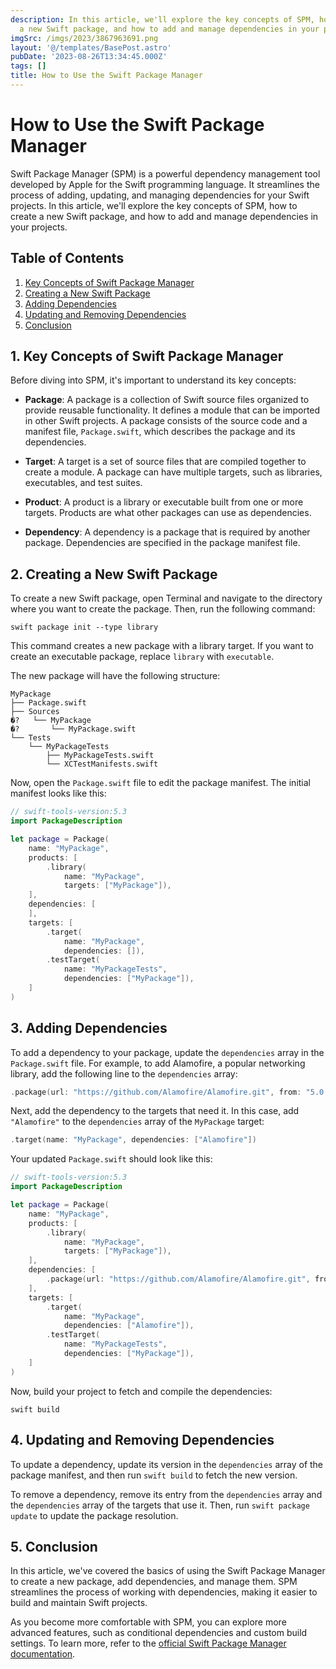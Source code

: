 ```yaml
---
description: In this article, we'll explore the key concepts of SPM, how to create
  a new Swift package, and how to add and manage dependencies in your projects
imgSrc: /imgs/2023/3867963691.png
layout: '@/templates/BasePost.astro'
pubDate: '2023-08-26T13:34:45.000Z'
tags: []
title: How to Use the Swift Package Manager
---
```


# How to Use the Swift Package Manager

Swift Package Manager (SPM) is a powerful dependency management tool developed by Apple for the Swift programming language. It streamlines the process of adding, updating, and managing dependencies for your Swift projects. In this article, we'll explore the key concepts of SPM, how to create a new Swift package, and how to add and manage dependencies in your projects.

## Table of Contents

1. [Key Concepts of Swift Package Manager](#key-concepts)
2. [Creating a New Swift Package](#creating-package)
3. [Adding Dependencies](#adding-dependencies)
4. [Updating and Removing Dependencies](#updating-removing)
5. [Conclusion](#conclusion)

<a name="key-concepts"></a>
## 1. Key Concepts of Swift Package Manager

Before diving into SPM, it's important to understand its key concepts:

- **Package**: A package is a collection of Swift source files organized to provide reusable functionality. It defines a module that can be imported in other Swift projects. A package consists of the source code and a manifest file, `Package.swift`, which describes the package and its dependencies.

- **Target**: A target is a set of source files that are compiled together to create a module. A package can have multiple targets, such as libraries, executables, and test suites.

- **Product**: A product is a library or executable built from one or more targets. Products are what other packages can use as dependencies.

- **Dependency**: A dependency is a package that is required by another package. Dependencies are specified in the package manifest file.

<a name="creating-package"></a>
## 2. Creating a New Swift Package

To create a new Swift package, open Terminal and navigate to the directory where you want to create the package. Then, run the following command:

```
swift package init --type library
```

This command creates a new package with a library target. If you want to create an executable package, replace `library` with `executable`.

The new package will have the following structure:

```
MyPackage
├── Package.swift
├── Sources
�?   └── MyPackage
�?       └── MyPackage.swift
└── Tests
    └── MyPackageTests
        ├── MyPackageTests.swift
        └── XCTestManifests.swift
```

Now, open the `Package.swift` file to edit the package manifest. The initial manifest looks like this:

```swift
// swift-tools-version:5.3
import PackageDescription

let package = Package(
    name: "MyPackage",
    products: [
        .library(
            name: "MyPackage",
            targets: ["MyPackage"]),
    ],
    dependencies: [
    ],
    targets: [
        .target(
            name: "MyPackage",
            dependencies: []),
        .testTarget(
            name: "MyPackageTests",
            dependencies: ["MyPackage"]),
    ]
)
```

<a name="adding-dependencies"></a>
## 3. Adding Dependencies

To add a dependency to your package, update the `dependencies` array in the `Package.swift` file. For example, to add Alamofire, a popular networking library, add the following line to the `dependencies` array:

```swift
.package(url: "https://github.com/Alamofire/Alamofire.git", from: "5.0.0")
```

Next, add the dependency to the targets that need it. In this case, add `"Alamofire"` to the `dependencies` array of the `MyPackage` target:

```swift
.target(name: "MyPackage", dependencies: ["Alamofire"])
```

Your updated `Package.swift` should look like this:

```swift
// swift-tools-version:5.3
import PackageDescription

let package = Package(
    name: "MyPackage",
    products: [
        .library(
            name: "MyPackage",
            targets: ["MyPackage"]),
    ],
    dependencies: [
        .package(url: "https://github.com/Alamofire/Alamofire.git", from: "5.0.0"),
    ],
    targets: [
        .target(
            name: "MyPackage",
            dependencies: ["Alamofire"]),
        .testTarget(
            name: "MyPackageTests",
            dependencies: ["MyPackage"]),
    ]
)
```

Now, build your project to fetch and compile the dependencies:

```
swift build
```

<a name="updating-removing"></a>
## 4. Updating and Removing Dependencies

To update a dependency, update its version in the `dependencies` array of the package manifest, and then run `swift build` to fetch the new version.

To remove a dependency, remove its entry from the `dependencies` array and the `dependencies` array of the targets that use it. Then, run `swift package update` to update the package resolution.

<a name="conclusion"></a>
## 5. Conclusion

In this article, we've covered the basics of using the Swift Package Manager to create a new package, add dependencies, and manage them. SPM streamlines the process of working with dependencies, making it easier to build and maintain Swift projects.

As you become more comfortable with SPM, you can explore more advanced features, such as conditional dependencies and custom build settings. To learn more, refer to the [official Swift Package Manager documentation](https://swift.org/package-manager/).